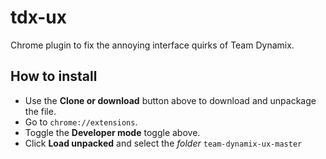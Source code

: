 # tdx-ux
Chrome plugin to fix the annoying interface quirks of Team Dynamix.

## How to install

* Use the **Clone or download** button above to download and unpackage the file.
* Go to `chrome://extensions`.
* Toggle the **Developer mode** toggle above.
* Click **Load unpacked** and select the *folder* `team-dynamix-ux-master`

